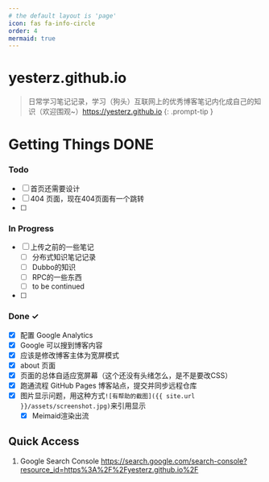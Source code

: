 ```yaml
---
# the default layout is 'page'
icon: fas fa-info-circle
order: 4
mermaid: true
---
```


# yesterz.github.io
> 日常学习笔记记录，学习（狗头）互联网上的优秀博客笔记内化成自己的知识（欢迎围观~）<https://yesterz.github.io>
{: .prompt-tip }

<h1 class="mt-5">Getting Things DONE</h1>

### Todo

- [ ] 首页还需要设计
- [ ] 404 页面，现在404页面有一个跳转
- [ ] 

### In Progress

- [ ] 上传之前的一些笔记
  - [ ] 分布式知识笔记记录
  - [ ] Dubbo的知识
  - [ ] RPC的一些东西
  - [ ] to be continued
- [ ] 
        
### Done ✓

- [x] 配置 Google Analytics 
- [x] Google 可以搜到博客内容
- [x] 应该是修改博客主体为宽屏模式
- [x] about 页面
- [x] 页面的总体自适应宽屏幕（这个还没有头绪怎么，是不是要改CSS）
- [x] 跑通流程 GitHub Pages 博客站点，提交并同步远程仓库
- [x] 图片显示问题，用这种方式`![有帮助的截图]({{ site.url }}/assets/screenshot.jpg)`来引用显示
  + [x] Meimaid渲染出流

## Quick Access

1. Google Search Console <https://search.google.com/search-console?resource_id=https%3A%2F%2Fyesterz.github.io%2F>